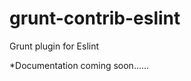grunt-contrib-eslint
====================

Grunt plugin for Eslint

*Documentation coming soon......
